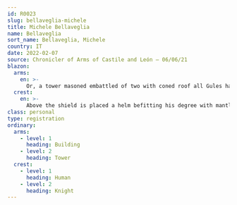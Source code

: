 ```yaml
---
id: R0023
slug: bellaveglia-michele
title: Michele Bellaveglia
name: Bellaveglia
sort_name: Bellaveglia, Michele
country: IT
date: 2022-02-07
source: Chronicler of Arms of Castile and León – 06/06/21
blazon:
  arms:
    en: >-
      Or, a tower masoned embattled of two with coned roof all Gules having three open windows and port of the field and at sinister facing dexter a knight in full armour his helm with closed visor plumed of the Second holding in his right hand in pale a lance all proper.
  crest:
    en: >-
      Above the shield is placed a helm befitting his degree with mantling Or doubled Gules and issuant from a wreath of the liveries is set for crest in trian aspect a knight in full armour with open visor plumed Gules holding in his right hand a lance all proper.
class: personal
type: registration
ordinary:
  arms:
    - level: 1
      heading: Building
    - level: 2
      heading: Tower
  crest:
    - level: 1
      heading: Human
    - level: 2
      heading: Knight
---
```


